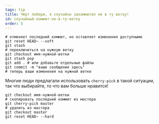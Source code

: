 ```yaml
---
tags: tip
title: Чёрт побери, я случайно закоммитил не в ту ветку!
id: случайный-коммит-не-в-ту-ветку
order: 5
---
```


```git
# отменяет последний коммит, но оставляет изменения доступными
git reset HEAD~ --soft
git stash
# переключиться на нужную ветку
git checkout имя-нужной-ветки
git stash pop
git add . # или добавьте отдельные файлы
git commit -m "ваше сообщение здесь"
# теперь ваши изменения на нужной ветке
```

Многие люди предлагали использовать `cherry-pick` в такой ситуации, так что выбирайте, то что вам больше нравится!
```git
git checkout имя-нужной-ветки
# скопировать последний коммит из мастера
git cherry-pick master
# удалить из мастера
git checkout master
git reset HEAD~ --hard
```